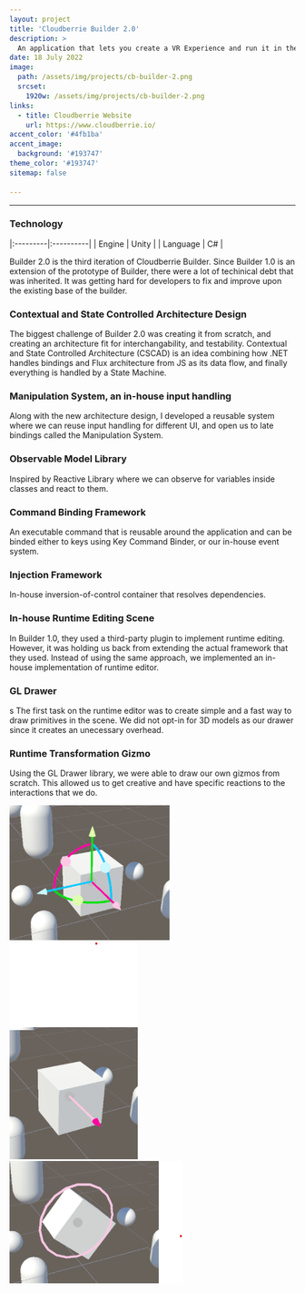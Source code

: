 ```yaml
---
layout: project
title: 'Cloudberrie Builder 2.0'
description: >
  An application that lets you create a VR Experience and run it in the VR Application of Cloudberrie
date: 18 July 2022
image: 
  path: /assets/img/projects/cb-builder-2.png
  srcset: 
    1920w: /assets/img/projects/cb-builder-2.png
links:
  - title: Cloudberrie Website
    url: https://www.cloudberrie.io/
accent_color: '#4fb1ba'
accent_image:
  background: '#193747'
theme_color: '#193747'
sitemap: false

---
```

---

### Technology

|:---------|:----------|
| Engine      |         Unity | 
| Language      |         C# |

Builder 2.0 is the third iteration of Cloudberrie Builder. Since Builder 1.0 is an extension of the prototype of Builder, there were a lot of techinical debt that was inherited. It was getting hard for developers to fix and improve upon the existing base of the builder.


### Contextual and State Controlled Architecture Design

The biggest challenge of Builder 2.0 was creating it from scratch, and creating an architecture fit for interchangability, and testability. Contextual and State Controlled Architecture (CSCAD) is an idea combining how .NET handles bindings and Flux architecture from JS as its data flow, and finally everything is handled by a State Machine.

### Manipulation System, an in-house input handling

Along with the new architecture design, I developed a reusable system where we can reuse input handling for different UI, and open us to late bindings called the Manipulation System.

### Observable Model Library

Inspired by Reactive Library where we can observe for variables inside classes and react to them.

### Command Binding Framework

An executable command that is reusable around the application and can be binded either to keys using Key Command Binder, or our in-house event system.

### Injection Framework

In-house inversion-of-control container that resolves dependencies.

### In-house Runtime Editing Scene

In Builder 1.0, they used a third-party plugin to implement runtime editing. However, it was holding us back from extending the actual framework that they used. Instead of using the same approach, we implemented an in-house implementation of runtime editor.

### GL Drawer
s
The first task on the runtime editor was to create simple and a fast way to draw primitives in the scene. We did not opt-in for 3D models as our drawer since it creates an unecessary overhead.

### Runtime Transformation Gizmo

Using the GL Drawer library, we were able to draw our own gizmos from scratch. This allowed us to get creative and have specific reactions to the interactions that we do.

![200x200](/assets/img/projects/gizmo1.png "Small example image")
![200x200](/assets/img/projects/gizmo2.png "Small example image")
![200x200](/assets/img/projects/gizmo3.png "Small example image")
